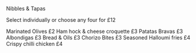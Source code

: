 Nibbles & Tapas

Select individually or choose any four for £12

Marinated Olives
£2
Ham hock & cheese croquette
£3
Patatas Bravas
£3
Albondigas
£3
Bread & Oils
£3
Chorizo Bites
£3
Seasoned Halloumi fries 
£4
Crispy chilli chicken
£4